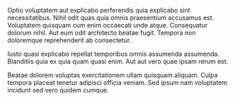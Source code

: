 Optio voluptatem aut explicabo perferendis quia explicabo sint necessitatibus. Nihil odit quas quia omnis praesentium accusamus est. Voluptatem quisquam cum enim occaecati unde atque. Consequatur dolorum nihil. Aut eum odit architecto beatae fugit. Tempora non doloremque reprehenderit ab consectetur.
 Iusto quasi explicabo repellat temporibus omnis assumenda assumenda. Blanditiis quia ex quia quam quasi enim. Aut aut vero quae ipsam rerum est.
 Beatae dolorem voluptas exercitationem ullam quisquam aliquam. Culpa tempora placeat tenetur adipisci officia veniam. Sed ipsum nam voluptatem incidunt sed vero quidem cumque.